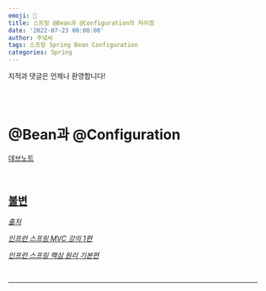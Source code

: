 ```yaml
---
emoji: 🔮
title: 스프링 @Bean과 @Configuration의 차이점
date: '2022-07-23 00:00:00'
author: 주녘씨
tags: 스프링 Spring Bean Configuration
categories: Spring
---
```


지적과 댓글은 언제나 환영합니다!

<br/><br/>

# @Bean과 @Configuration

<u/>데브노트

<br/>

## **불변**




*출처*

*[인프런 스프링 MVC 강의 1편](https://www.inflearn.com/course/%EC%8A%A4%ED%94%84%EB%A7%81-mvc-1#)*

*[인프런 스프링 핵심 원리 기본편](https://www.inflearn.com/course/%EC%8A%A4%ED%94%84%EB%A7%81-%ED%95%B5%EC%8B%AC-%EC%9B%90%EB%A6%AC-%EA%B8%B0%EB%B3%B8%ED%8E%B8/)*

<br/>

---


```toc

```